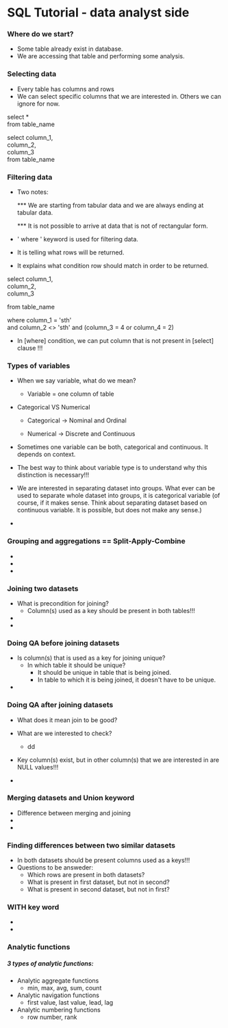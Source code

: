 # SQL Tutorial - data analyst side


### Where do we start?

- Some table already exist in database.
- We are accessing that table and performing some analysis.

### Selecting data

- Every table has columns and rows
- We can select specific columns that we are interested in. Others we can ignore for now.

select * \
 from table_name

select column_1, \
column_2, \
column_3 \
from table_name


### Filtering data

- Two notes:

     *** We are starting from tabular data and we are always ending at tabular data.

     *** It is not possible to arrive at data that is not of rectangular form. 


- ' where ' keyword is used for filtering data.
- It is telling what rows will be returned.
- It explains what condition row should match in order to be returned.

select column_1, \
column_2, \
column_3

from table_name

where column_1 = 'sth' \
and column_2 <> 'sth'
and (column_3 = 4 or column_4 = 2)

- In [where] condition, we can put column that is not present in [select] clause !!!


### Types of variables

- When we say variable, what do we mean?
    - Variable = one column of table

- Categorical VS Numerical

     - Categorical -> Nominal and Ordinal

     - Numerical -> Discrete and Continuous 



- Sometimes one variable can be both, categorical and continuous. It depends on context.
- The best way to think about variable type is to understand why this distinction is necessary!!! 
- We are interested in separating dataset into groups. What ever can be used to separate whole dataset into groups, it is categorical variable (of course, if it makes sense. Think about separating dataset based on continuous variable. It is possible, but does not make any sense.)
- 

### Grouping and aggregations == Split-Apply-Combine

-
-
-


### Joining two datasets

- What is precondition for joining?
    - Column(s) used as a key should be present in both tables!!!
-
-

### Doing QA before joining datasets

- Is column(s) that is used as a key for joining unique?
    - In which table it should be unique?
        - It should be unique in table that is being joined.
        - In table to which it is being joined, it doesn't have to be unique.
- 

### Doing QA after joining datasets

- What does it mean join to be good?

- What are we interested to check?
    - dd
- Key column(s) exist, but in other column(s) that we are interested in are NULL values!!!
-


### Merging datasets and Union keyword

- Difference between merging and joining
-
-

###  Finding differences between two similar datasets

- In both datasets should be present columns used as a keys!!!
- Questions to be answeder:
    - Which rows are present in both datasets?
    - What is present in first dataset, but not in second?
    - What is present in second dataset, but not in first?


### WITH key word

-
-


### Analytic functions

##### 3 types of analytic functions:
- Analytic aggregate functions
    - min, max, avg, sum, count
- Analytic navigation functions
     - first value, last value, lead, lag
- Analytic numbering functions
     - row number, rank





